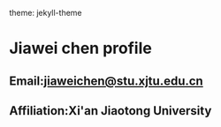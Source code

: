 theme: jekyll-theme
# Jiawei chen profile

## Email:jiaweichen@stu.xjtu.edu.cn
## Affiliation:Xi'an Jiaotong University
